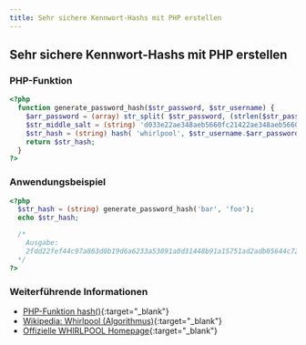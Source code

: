```yaml
---
title: Sehr sichere Kennwort-Hashs mit PHP erstellen
---
```


## Sehr sichere Kennwort-Hashs mit PHP erstellen

### PHP-Funktion

```php
<?php
  function generate_password_hash($str_password, $str_username) {
    $arr_password = (array) str_split( $str_password, (strlen($str_password)/2)+1 );
    $str_middle_salt = (string) 'd033e22ae348aeb5660fc21422ae348aeb5660fc2140aec35850c4da997';
    $str_hash = (string) hash( 'whirlpool', $str_username.$arr_password[0].$str_middle_salt.$arr_password[1] );
    return $str_hash;
  }
?>
```

### Anwendungsbeispiel

```php
<?php
  $str_hash = (string) generate_password_hash('bar', 'foo');
  echo $str_hash;

  /*
    Ausgabe:
    2fdd22fef44c97a863d0b19d6a6233a53891a0d31448b91a15751ad2adb85644c721ea89d8438c5090c051996cbbd3a34d24887165661d7ba60aa661597f12e2
  */
?>
```

### Weiterführende Informationen

- [PHP-Funktion hash()](http://de.php.net/manual/de/function.hash.php){:target="_blank"}
- [Wikipedia: Whirlpool (Algorithmus)](http://de.wikipedia.org/wiki/Whirlpool_%28Algorithmus%29){:target="_blank"}
- [Offizielle WHIRLPOOL Homepage](http://www.larc.usp.br/%7Epbarreto/WhirlpoolPage.html){:target="_blank"}
